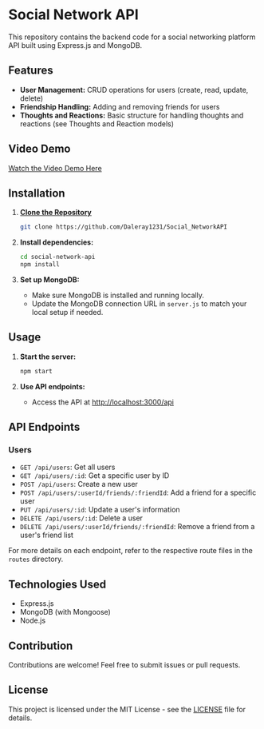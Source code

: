 # Social Network API

This repository contains the backend code for a social networking platform API built using Express.js and MongoDB.

## Features
- **User Management:** CRUD operations for users (create, read, update, delete)
- **Friendship Handling:** Adding and removing friends for users
- **Thoughts and Reactions:** Basic structure for handling thoughts and reactions (see Thoughts and Reaction models)

## Video Demo
[Watch the Video Demo Here](https://share.vidyard.com/watch/exNjifKfpf6zu58AA4zRrm?) 

## Installation
1. **[Clone the Repository](https://github.com/Daleray1231/Social_NetworkAPI)**
    ```bash
    git clone https://github.com/Daleray1231/Social_NetworkAPI
    ```

2. **Install dependencies:**
    ```bash
    cd social-network-api
    npm install
    ```

3. **Set up MongoDB:**
    - Make sure MongoDB is installed and running locally.
    - Update the MongoDB connection URL in `server.js` to match your local setup if needed.

## Usage
1. **Start the server:**
    ```bash
    npm start
    ```

2. **Use API endpoints:**
    - Access the API at [http://localhost:3000/api](http://localhost:3000/api)

## API Endpoints
### Users
- `GET /api/users`: Get all users
- `GET /api/users/:id`: Get a specific user by ID
- `POST /api/users`: Create a new user
- `POST /api/users/:userId/friends/:friendId`: Add a friend for a specific user
- `PUT /api/users/:id`: Update a user's information
- `DELETE /api/users/:id`: Delete a user
- `DELETE /api/users/:userId/friends/:friendId`: Remove a friend from a user's friend list

For more details on each endpoint, refer to the respective route files in the `routes` directory.

## Technologies Used
- Express.js
- MongoDB (with Mongoose)
- Node.js

## Contribution
Contributions are welcome! Feel free to submit issues or pull requests.

## License
This project is licensed under the MIT License - see the [LICENSE](LICENSE) file for details.